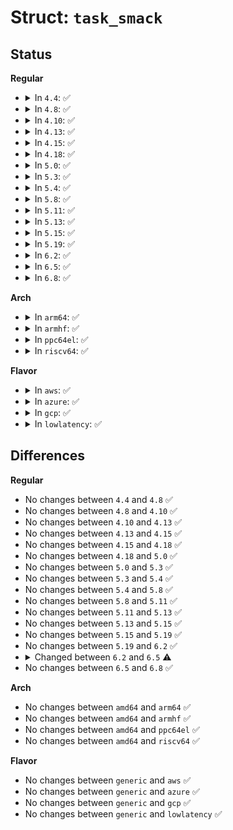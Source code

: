 # Struct: <code>task_smack</code>

## Status
<b>Regular</b>
<ul>
<li>
<details>
<summary>In <code>4.4</code>: ✅</summary>

```c
struct task_smack {
    struct smack_known *smk_task;
    struct smack_known *smk_forked;
    struct list_head smk_rules;
    struct mutex smk_rules_lock;
    struct list_head smk_relabel;
};
```
</details>
</li>
<li>
<details>
<summary>In <code>4.8</code>: ✅</summary>

```c
struct task_smack {
    struct smack_known *smk_task;
    struct smack_known *smk_forked;
    struct list_head smk_rules;
    struct mutex smk_rules_lock;
    struct list_head smk_relabel;
};
```
</details>
</li>
<li>
<details>
<summary>In <code>4.10</code>: ✅</summary>

```c
struct task_smack {
    struct smack_known *smk_task;
    struct smack_known *smk_forked;
    struct list_head smk_rules;
    struct mutex smk_rules_lock;
    struct list_head smk_relabel;
};
```
</details>
</li>
<li>
<details>
<summary>In <code>4.13</code>: ✅</summary>

```c
struct task_smack {
    struct smack_known *smk_task;
    struct smack_known *smk_forked;
    struct list_head smk_rules;
    struct mutex smk_rules_lock;
    struct list_head smk_relabel;
};
```
</details>
</li>
<li>
<details>
<summary>In <code>4.15</code>: ✅</summary>

```c
struct task_smack {
    struct smack_known *smk_task;
    struct smack_known *smk_forked;
    struct list_head smk_rules;
    struct mutex smk_rules_lock;
    struct list_head smk_relabel;
};
```
</details>
</li>
<li>
<details>
<summary>In <code>4.18</code>: ✅</summary>

```c
struct task_smack {
    struct smack_known *smk_task;
    struct smack_known *smk_forked;
    struct list_head smk_rules;
    struct mutex smk_rules_lock;
    struct list_head smk_relabel;
};
```
</details>
</li>
<li>
<details>
<summary>In <code>5.0</code>: ✅</summary>

```c
struct task_smack {
    struct smack_known *smk_task;
    struct smack_known *smk_forked;
    struct list_head smk_rules;
    struct mutex smk_rules_lock;
    struct list_head smk_relabel;
};
```
</details>
</li>
<li>
<details>
<summary>In <code>5.3</code>: ✅</summary>

```c
struct task_smack {
    struct smack_known *smk_task;
    struct smack_known *smk_forked;
    struct list_head smk_rules;
    struct mutex smk_rules_lock;
    struct list_head smk_relabel;
};
```
</details>
</li>
<li>
<details>
<summary>In <code>5.4</code>: ✅</summary>

```c
struct task_smack {
    struct smack_known *smk_task;
    struct smack_known *smk_forked;
    struct list_head smk_rules;
    struct mutex smk_rules_lock;
    struct list_head smk_relabel;
};
```
</details>
</li>
<li>
<details>
<summary>In <code>5.8</code>: ✅</summary>

```c
struct task_smack {
    struct smack_known *smk_task;
    struct smack_known *smk_forked;
    struct list_head smk_rules;
    struct mutex smk_rules_lock;
    struct list_head smk_relabel;
};
```
</details>
</li>
<li>
<details>
<summary>In <code>5.11</code>: ✅</summary>

```c
struct task_smack {
    struct smack_known *smk_task;
    struct smack_known *smk_forked;
    struct list_head smk_rules;
    struct mutex smk_rules_lock;
    struct list_head smk_relabel;
};
```
</details>
</li>
<li>
<details>
<summary>In <code>5.13</code>: ✅</summary>

```c
struct task_smack {
    struct smack_known *smk_task;
    struct smack_known *smk_forked;
    struct list_head smk_rules;
    struct mutex smk_rules_lock;
    struct list_head smk_relabel;
};
```
</details>
</li>
<li>
<details>
<summary>In <code>5.15</code>: ✅</summary>

```c
struct task_smack {
    struct smack_known *smk_task;
    struct smack_known *smk_forked;
    struct list_head smk_rules;
    struct mutex smk_rules_lock;
    struct list_head smk_relabel;
};
```
</details>
</li>
<li>
<details>
<summary>In <code>5.19</code>: ✅</summary>

```c
struct task_smack {
    struct smack_known *smk_task;
    struct smack_known *smk_forked;
    struct list_head smk_rules;
    struct mutex smk_rules_lock;
    struct list_head smk_relabel;
};
```
</details>
</li>
<li>
<details>
<summary>In <code>6.2</code>: ✅</summary>

```c
struct task_smack {
    struct smack_known *smk_task;
    struct smack_known *smk_forked;
    struct list_head smk_rules;
    struct mutex smk_rules_lock;
    struct list_head smk_relabel;
};
```
</details>
</li>
<li>
<details>
<summary>In <code>6.5</code>: ✅</summary>

```c
struct task_smack {
    struct smack_known *smk_task;
    struct smack_known *smk_forked;
    struct smack_known *smk_transmuted;
    struct list_head smk_rules;
    struct mutex smk_rules_lock;
    struct list_head smk_relabel;
};
```
</details>
</li>
<li>
<details>
<summary>In <code>6.8</code>: ✅</summary>

```c
struct task_smack {
    struct smack_known *smk_task;
    struct smack_known *smk_forked;
    struct smack_known *smk_transmuted;
    struct list_head smk_rules;
    struct mutex smk_rules_lock;
    struct list_head smk_relabel;
};
```
</details>
</li>
</ul>
<b>Arch</b>
<ul>
<li>
<details>
<summary>In <code>arm64</code>: ✅</summary>

```c
struct task_smack {
    struct smack_known *smk_task;
    struct smack_known *smk_forked;
    struct list_head smk_rules;
    struct mutex smk_rules_lock;
    struct list_head smk_relabel;
};
```
</details>
</li>
<li>
<details>
<summary>In <code>armhf</code>: ✅</summary>

```c
struct task_smack {
    struct smack_known *smk_task;
    struct smack_known *smk_forked;
    struct list_head smk_rules;
    struct mutex smk_rules_lock;
    struct list_head smk_relabel;
};
```
</details>
</li>
<li>
<details>
<summary>In <code>ppc64el</code>: ✅</summary>

```c
struct task_smack {
    struct smack_known *smk_task;
    struct smack_known *smk_forked;
    struct list_head smk_rules;
    struct mutex smk_rules_lock;
    struct list_head smk_relabel;
};
```
</details>
</li>
<li>
<details>
<summary>In <code>riscv64</code>: ✅</summary>

```c
struct task_smack {
    struct smack_known *smk_task;
    struct smack_known *smk_forked;
    struct list_head smk_rules;
    struct mutex smk_rules_lock;
    struct list_head smk_relabel;
};
```
</details>
</li>
</ul>
<b>Flavor</b>
<ul>
<li>
<details>
<summary>In <code>aws</code>: ✅</summary>

```c
struct task_smack {
    struct smack_known *smk_task;
    struct smack_known *smk_forked;
    struct list_head smk_rules;
    struct mutex smk_rules_lock;
    struct list_head smk_relabel;
};
```
</details>
</li>
<li>
<details>
<summary>In <code>azure</code>: ✅</summary>

```c
struct task_smack {
    struct smack_known *smk_task;
    struct smack_known *smk_forked;
    struct list_head smk_rules;
    struct mutex smk_rules_lock;
    struct list_head smk_relabel;
};
```
</details>
</li>
<li>
<details>
<summary>In <code>gcp</code>: ✅</summary>

```c
struct task_smack {
    struct smack_known *smk_task;
    struct smack_known *smk_forked;
    struct list_head smk_rules;
    struct mutex smk_rules_lock;
    struct list_head smk_relabel;
};
```
</details>
</li>
<li>
<details>
<summary>In <code>lowlatency</code>: ✅</summary>

```c
struct task_smack {
    struct smack_known *smk_task;
    struct smack_known *smk_forked;
    struct list_head smk_rules;
    struct mutex smk_rules_lock;
    struct list_head smk_relabel;
};
```
</details>
</li>
</ul>

## Differences
<b>Regular</b>
<ul>
<li>
No changes between <code>4.4</code> and <code>4.8</code> ✅
</li>
<li>
No changes between <code>4.8</code> and <code>4.10</code> ✅
</li>
<li>
No changes between <code>4.10</code> and <code>4.13</code> ✅
</li>
<li>
No changes between <code>4.13</code> and <code>4.15</code> ✅
</li>
<li>
No changes between <code>4.15</code> and <code>4.18</code> ✅
</li>
<li>
No changes between <code>4.18</code> and <code>5.0</code> ✅
</li>
<li>
No changes between <code>5.0</code> and <code>5.3</code> ✅
</li>
<li>
No changes between <code>5.3</code> and <code>5.4</code> ✅
</li>
<li>
No changes between <code>5.4</code> and <code>5.8</code> ✅
</li>
<li>
No changes between <code>5.8</code> and <code>5.11</code> ✅
</li>
<li>
No changes between <code>5.11</code> and <code>5.13</code> ✅
</li>
<li>
No changes between <code>5.13</code> and <code>5.15</code> ✅
</li>
<li>
No changes between <code>5.15</code> and <code>5.19</code> ✅
</li>
<li>
No changes between <code>5.19</code> and <code>6.2</code> ✅
</li>
<li>
<details>
<summary>Changed between <code>6.2</code> and <code>6.5</code> ⚠️</summary>
<ul>
<li>
<b>Field added. </b>
<code>struct smack_known *smk_transmuted</code>
</li>
</ul>
</details>
</li>
<li>
No changes between <code>6.5</code> and <code>6.8</code> ✅
</li>
</ul>
<b>Arch</b>
<ul>
<li>
No changes between <code>amd64</code> and <code>arm64</code> ✅
</li>
<li>
No changes between <code>amd64</code> and <code>armhf</code> ✅
</li>
<li>
No changes between <code>amd64</code> and <code>ppc64el</code> ✅
</li>
<li>
No changes between <code>amd64</code> and <code>riscv64</code> ✅
</li>
</ul>
<b>Flavor</b>
<ul>
<li>
No changes between <code>generic</code> and <code>aws</code> ✅
</li>
<li>
No changes between <code>generic</code> and <code>azure</code> ✅
</li>
<li>
No changes between <code>generic</code> and <code>gcp</code> ✅
</li>
<li>
No changes between <code>generic</code> and <code>lowlatency</code> ✅
</li>
</ul>
